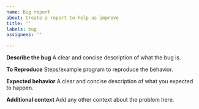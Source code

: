 ```yaml
---
name: Bug report
about: Create a report to help us improve
title: ''
labels: bug
assignees: ''

---
```


**Describe the bug**
A clear and concise description of what the bug is.

**To Reproduce**
Steps/example program to reproduce the behavior.

**Expected behavior**
A clear and concise description of what you expected to happen.

**Additional context**
Add any other context about the problem here.
